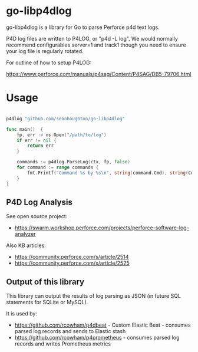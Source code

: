 # go-libp4dlog

go-libp4dlog is a library for Go to parse Perforce p4d text logs.

P4D log files are written to P4LOG, or "p4d -L log". We would normally recommend configurables server=1 and track1
though you need to ensure your log file is regularly rotated.

For outline of how to setup P4LOG:

https://www.perforce.com/manuals/p4sag/Content/P4SAG/DB5-79706.html

# Usage

```go

p4dlog "github.com/seanhoughton/go-libp4dlog"

func main()  {
    fp, err := os.Open("/path/to/log")
    if err != nil {
        return err
    }

    commands := p4dlog.ParseLog(ctx, fp, false)
    for command := range commands {
        fmt.Printf("Command %s by %s\n", string(command.Cmd), string(Command.User))
    }
}

```


## P4D Log Analysis

See open source project:

* https://swarm.workshop.perforce.com/projects/perforce-software-log-analyzer

Also KB articles:

* https://community.perforce.com/s/article/2514
* https://community.perforce.com/s/article/2525

## Output of this library

This library can output the results of log parsing as JSON (in future SQL statements for SQLite or MySQL).

It is used by:

* https://github.com/rcowham/p4dbeat - Custom Elastic Beat - consumes parsed log records and sends to Elastic stash
* https://github.com/rcowham/p4prometheus - consumes parsed log records and writes Prometheus metrics
